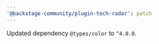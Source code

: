 ```yaml
---
'@backstage-community/plugin-tech-radar': patch
---
```


Updated dependency `@types/color` to `^4.0.0`.

